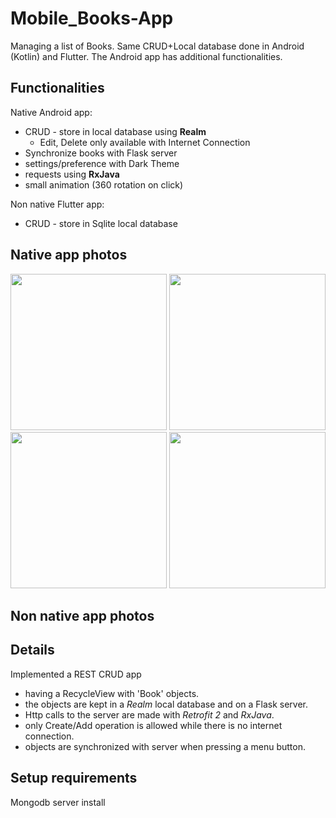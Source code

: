 # Mobile_Books-App
Managing a list of Books. Same CRUD+Local database done in Android (Kotlin) and Flutter. The Android app has additional functionalities.

## Functionalities
Native Android app:
* CRUD - store in local database using **Realm**
    * Edit, Delete only available with Internet Connection
* Synchronize books with Flask server
* settings/preference with Dark Theme
* requests using **RxJava**
* small animation (360 rotation on click)

Non native Flutter app:
* CRUD - store in Sqlite local database


## Native app photos
<p float="left">
    <img src="https://i.imgur.com/0qYUPPa.png" width="250"> 
    <img src="https://i.imgur.com/02sEwJ1.png" width="250"> 
    <img src="https://i.imgur.com/1Le4U6p.png" width="250"> 
    <img src="https://i.imgur.com/pjN38Vw.png" width="250"> 
</p>

## Non native app photos


## Details
Implemented a REST CRUD app 
   * having a RecycleView with 'Book' objects. 
   * the objects are kept in a *Realm* local database and on a Flask server. 
   * Http calls to the server are made with *Retrofit 2* and *RxJava*. 
   * only Create/Add operation is allowed while there is no internet connection. 
   * objects are synchronized with server when pressing a menu button.

## Setup requirements
Mongodb server install

















